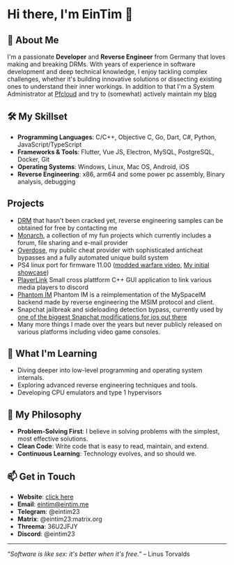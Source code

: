 # Hi there, I'm EinTim 👋

## 🚀 About Me

I'm a passionate **Developer** and **Reverse Engineer** from Germany that loves making and breaking DRMs. With years of experience in software development and deep technical knowledge, I enjoy tackling complex challenges, whether it's building innovative solutions or dissecting existing ones to understand their inner workings. In addition to that I'm a System Administrator at [Pfcloud](https://pfcloud.io) and try to (somewhat) actively maintain my [blog](https://blog.eintim.dev)

## 🛠️ My Skillset

- **Programming Languages**: C/C++, Objective C, Go, Dart, C#, Python, JavaScript/TypeScript
- **Frameworks & Tools**: Flutter, Vue JS, Electron, MySQL, PostgreSQL, Docker, Git
- **Operating Systems**: Windows, Linux, Mac OS, Android, iOS
- **Reverse Engineering**: x86, arm64 and some power pc assembly, Binary analysis, debugging

## Projects

- [DRM](https://youtu.be/VwWRtkoWOmU) that hasn't been cracked yet, reverse engineering samples can be obtained for free by contacting me
- [Monarch](https://monarchupload.cc), a collection of my fun projects which currently includes a forum, file sharing and e-mail provider
- [Overdose](https://overdose.one), my public cheat provider with sophisticated anticheat bypasses and a fully automated unique build system
- PS4 linux port for firmware 11.00 ([modded warfare video](https://www.youtube.com/watch?v=qlsdUcYrV2M), [My initial showcase](https://www.youtube.com/watch?v=H4DBDMqlgkI))
- [PlayerLink](https://github.com/EinTim23/PlayerLink) Small cross plattform C++ GUI application to link various media players to discord
- [Phantom IM](https://github.com/sphinx-soft/im-server/tree/trunk) Phantom IM is a reimplementation of the MySpaceIM backend made by reverse engineering the MSIM protocol and client.
- Snapchat jailbreak and sideloading detection bypass, currently used by [one of the biggest Snapchat modifications for ios out there](https://repo.objcmsgsend.dev/)
- Many more things I made over the years but never publicly released on various platforms including video game consoles.

## 🌱 What I'm Learning

- Diving deeper into low-level programming and operating system internals.
- Exploring advanced reverse engineering techniques and tools.
- Developing CPU emulators and type 1 hypervisors

## 🧠 My Philosophy

- **Problem-Solving First**: I believe in solving problems with the simplest, most effective solutions.
- **Clean Code**: Write code that is easy to read, maintain, and extend.
- **Continuous Learning**: Technology evolves, and so should we.

## 📫 Get in Touch
- **Website**: [click here](https://eintim.dev)
- **Email**: eintim@eintim.me
- **Telegram**: @eintim23
- **Matrix**: @eintim23:matrix.org
- **Threema**: 36U2JFJY
- **Discord**: @eintim23

---

*“Software is like sex: it's better when it's free.”* – Linus Torvalds

